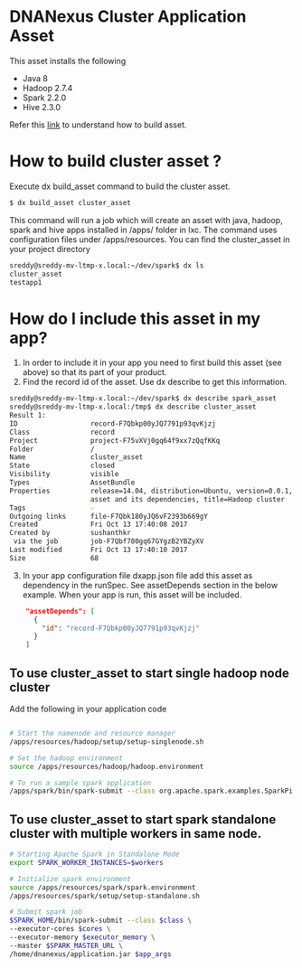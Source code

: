 # DNANexus Cluster Application Asset
This asset installs the following
* Java 8
* Hadoop 2.7.4
* Spark 2.2.0
* Hive 2.3.0

Refer this [link](https://wiki.dnanexus.com/Developer-Tutorials/Asset-Build-Process) to understand how to build asset.

# How to build cluster asset ?
Execute dx build_asset command to build the cluster asset.
```bash
$ dx build_asset cluster_asset
```
This command will run a job which will create an asset with java, hadoop, spark and hive apps installed in /apps/ folder in lxc.
The command uses configuration files under /apps/resources.
You can find the cluster_asset in your project directory
```bash
sreddy@sreddy-mv-ltmp-x.local:~/dev/spark$ dx ls
cluster_asset
testapp1
```
# How do I include this asset in my app?
1.  In order to include it in your app you need to first build this asset (see above) so that its part of your product. 
2.  Find the record id of the asset. Use dx describe to get this information.
```bash
sreddy@sreddy-mv-ltmp-x.local:~/dev/spark$ dx describe spark_asset
sreddy@sreddy-mv-ltmp-x.local:/tmp$ dx describe cluster_asset
Result 1:
ID                  record-F7Qbkp00yJQ7791p93qvKjzj
Class               record
Project             project-F75vXVj0gq64f9xx7zQqfKKq
Folder              /
Name                cluster_asset
State               closed
Visibility          visible
Types               AssetBundle
Properties          release=14.04, distribution=Ubuntu, version=0.0.1, description=Apache Hadoop
                    asset and its dependencies, title=Hadoop cluster
Tags                -
Outgoing links      file-F7Qbk180yJQ6vF2393b669gY
Created             Fri Oct 13 17:40:08 2017
Created by          sushanthkr
 via the job        job-F7Qbf780gq67GYgzB2YBZyXV
Last modified       Fri Oct 13 17:40:10 2017
Size                68


```
3.  In your app configuration file dxapp.json file add this asset as dependency in the runSpec. See assetDepends section in the below example. When your app is run, this asset will be included.
```json
    "assetDepends": [
      {
        "id": "record-F7Qbkp00yJQ7791p93qvKjzj"
      }
    ]
```

## To use cluster_asset to start single hadoop node cluster 
Add the following in your application code 
```bash

# Start the namenode and resource manager
/apps/resources/hadoop/setup/setup-singlenode.sh

# Set the hadoop environment
source /apps/resources/hadoop/hadoop.environment 

# To run a sample spark application
/apps/spark/bin/spark-submit --class org.apache.spark.examples.SparkPi --master yarn --deploy-mode cluster /apps/spark/examples/jars/spark-examples_2.11-2.2.0.jar 10
```

## To use cluster_asset to start spark standalone cluster with multiple workers in same node.
```bash
# Starting Apache Spark in Standalone Mode
export SPARK_WORKER_INSTANCES=$workers

# Initialize spark environment
source /apps/resources/spark/spark.environment
/apps/resources/spark/setup/setup-standalone.sh

# Submit spark job
$SPARK_HOME/bin/spark-submit --class $class \
--executor-cores $cores \
--executor-memory $executor_memory \
--master $SPARK_MASTER_URL \
/home/dnanexus/application.jar $app_args
```